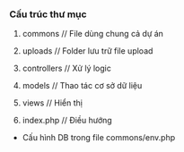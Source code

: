 ### Cấu trúc thư mục

<!-- ôn tập lại object và class trong php  -->

<!-- object: là đối tượng chứa thông tin thuộc tính và phương thức -->
<!-- Ví dụ sinh viên A: -->
<!-- Thuộc tính là: họ tên, năm sinh, quê quán, số điện thoại  -->
<!-- Phương thức(function): lời chào của A, dựa vào năm sinh tính tuổi của A -->

<!-- Class: là khuôn mẫu để tạo ra đối tượng  -->

1. commons // File dùng chung cả dự án
2. uploads // Folder lưu trữ file upload

3. controllers // Xử lý logic
4. models // Thao tác cơ sở dữ liệu
5. views // Hiển thị
6. index.php // Điều hướng

- Cấu hình DB trong file commons/env.php

<!-- Từ giờ trở đi với base này, không dùng bất cứ 1 đường dẫn chính xác nào -->
